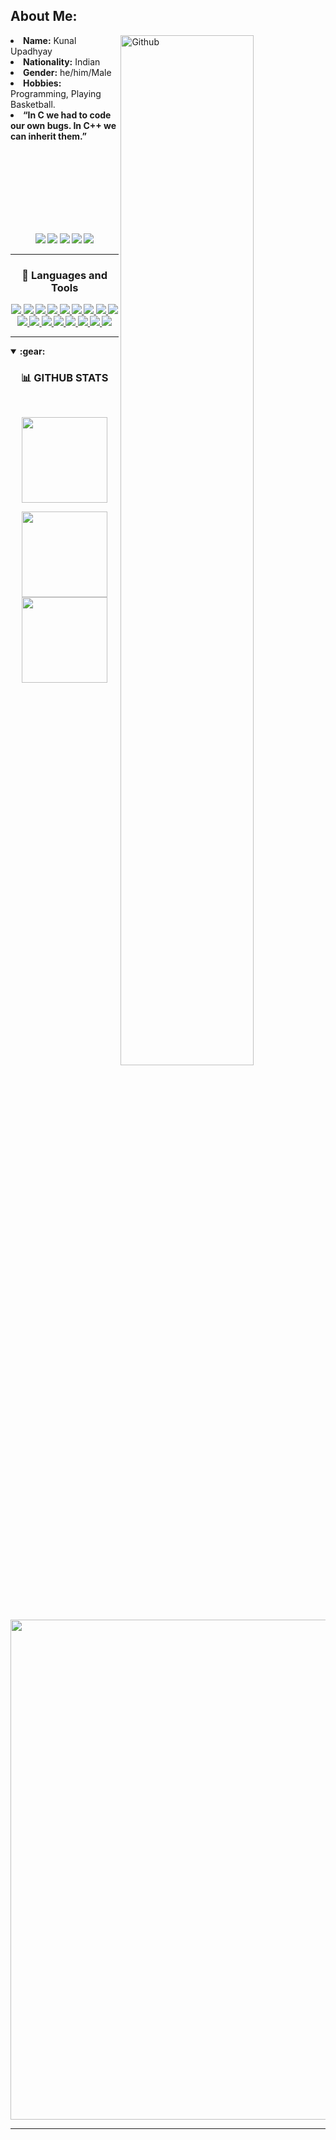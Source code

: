 <!-- About me -->
<h2>About Me:</h2>
<img width="65%" align="right" alt="Github" src="https://raw.githubusercontent.com/onimur/.github/master/.resources/git-header.svg" />
<li>
<b>Name:</b> Kunal Upadhyay</li>
<li>
<b>Nationality:</b> Indian 
</li>
<li>
<b>Gender:</b> he/him/Male
</li>
<li>
<b>Hobbies:</b> Programming, Playing Basketball.
</li>
<li>
<b>“In C we had to code our own bugs. In C++ we can inherit them.”
</li>
<br>
<br>
<br>
<br>
<br>
<!-- About end -->



<!-- Social media links -->
  
  
  <br><br>
  <p align="center">
  <!-- <a href=""><img src="https://img.shields.io/badge/Discord-%237289DA.svg?logo=discord&logoColor=white"></a> -->
  <a href="https://www.instagram.com/kunal_upadhyay02"><img src="https://img.shields.io/badge/Instagram-%23E4405F.svg?logo=Instagram&logoColor=white"></a>
  <a href="https://www.linkedin.com/in/kunal-upadhyay02/"><img src="https://img.shields.io/badge/LinkedIn-%230077B5.svg?logo=linkedin&logoColor=white"></a>
  <a href="https://twitter.com/kunal2upadhyay"><img src="https://img.shields.io/badge/Twitter-%231DA1F2.svg?logo=Twitter&logoColor=white"></a>
  <a href="https://www.youtube.com/channel/UCS89htOK4fwY9dJmeB0mZ4w"><img src="https://img.shields.io/badge/YouTube-%23FF0000.svg?logo=YouTube&logoColor=white"></a>
  <a href="https://github.com/KunalUpadhyay02"><img src="https://img.shields.io/github/followers/KunalUpadhyay02?label=follow&style=social"></a>
  </p>
  
  
 <!--Social media links end-->


 <!--skills start -->


<hr>
<h3 align="center">🔧  Languages and Tools</h3>
<p align="center">
  <a href="">
    <img src="https://img.shields.io/badge/c-%2300599C.svg?style=for-the-badge&logo=c&logoColor=white">
  </a>
  <a href="">
    <img src="https://img.shields.io/badge/c++-%2300599C.svg?style=for-the-badge&logo=c%2B%2B&logoColor=white">
  </a>
  <a href="">
    <img src="https://img.shields.io/badge/css3-%231572B6.svg?style=for-the-badge&logo=css3&logoColor=white">
  </a>
  <a href="">
    <img src="https://img.shields.io/badge/html5-%23E34F26.svg?style=for-the-badge&logo=html5&logoColor=white">
  </a>
  <a href="">
    <img src="https://img.shields.io/badge/javascript-%23323330.svg?style=for-the-badge&logo=javascript&logoColor=%23F7DF1E">
  </a>
  <a href="">
    <img src="https://img.shields.io/badge/python-3670A0?style=for-the-badge&logo=python&logoColor=ffdd54">
  </a>
  <a href="">
    <img src="https://img.shields.io/badge/Google%20Cloud-%234285F4.svg?style=for-the-badge&logo=google-cloud&logoColor=white">
  </a>
  <a href="">
    <img src="https://img.shields.io/badge/.NET-5C2D91?style=for-the-badge&logo=.net&logoColor=white">
  </a>
  <a href="">
    <img src="https://img.shields.io/badge/angular-%23DD0031.svg?style=for-the-badge&logo=angular&logoColor=white">
  </a>
  <a href="">
    <img src="https://img.shields.io/badge/react-%2320232a.svg?style=for-the-badge&logo=react&logoColor=%2361DAFB">
  </a>
  <a href="">
    <img src="https://img.shields.io/badge/node.js-6DA55F?style=for-the-badge&logo=node.js&logoColor=white">
  </a>
  <a href="">
    <img src="https://img.shields.io/badge/MongoDB-%234ea94b.svg?style=for-the-badge&logo=mongodb&logoColor=white">
  </a>
  <a href="">
    <img src="https://img.shields.io/badge/Canva-%2300C4CC.svg?style=for-the-badge&logo=Canva&logoColor=white">
  </a>
  <a href="">
    <img src="https://img.shields.io/badge/figma-%23F24E1E.svg?style=for-the-badge&logo=figma&logoColor=white">
  </a>
  <a href="">
    <img src="https://img.shields.io/badge/adobeillustrator-%23FF9A00.svg?style=for-the-badge&logo=adobeillustrator&logoColor=white">
  </a>
  <a href="">
    <img src="https://img.shields.io/badge/adobephotoshop-%2331A8FF.svg?style=for-the-badge&logo=adobephotoshop&logoColor=white">
  </a>
  <a href="">
    <img src="https://img.shields.io/badge/Adobe%20Lightroom-31A8FF.svg?style=for-the-badge&logo=Adobe%20Lightroom&logoColor=white">
  </a>
  </p>

 
 <!-- skills end -->


<!-- Stats Starts-->


<hr>
<details open="false">
  <summary><b>:gear:</b></summary>
  <h3 align="center">📊 GITHUB STATS</h3>
 <br/>
    <p align="center">
        <img height="137px" src="https://github-readme-streak-stats.herokuapp.com/?user=KunalUpadhyay02&theme=highcontrast&hide_border=false" />
    </p>
    <p align="center">
        <img height="137px" src="https://github-readme-stats.vercel.app/api?username=KunalUpadhyay02&theme=highcontrast&hide_border=false&include_all_commits=true&count_private=true" /> 
        <img height="137px" src="https://github-readme-stats.vercel.app/api/top-langs/?username=KunalUpadhyay02&theme=highcontrast&hide_border=false&include_all_commits=true&count_private=true&layout=compact" />
    </p>
<p align="center">
    <img width="800" src="https://activity-graph.herokuapp.com/graph?username=KunalUpadhyay02&theme=react-dark">
</p>

</details>
<hr/>


<!-- Stats ends -->
 


